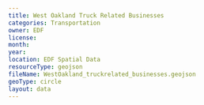 ```yaml
---
title: West Oakland Truck Related Businesses
categories: Transportation
owner: EDF
license:
month:
year:
location: EDF Spatial Data
resourceType: geojson
fileName: WestOakland_truckrelated_businesses.geojson
geoType: circle
layout: data
---
```

